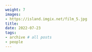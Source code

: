 ```yaml
---
weight: 7
images:
- https://island.imgix.net/film_5.jpg
title: 
date: 2022-07-23
tags:
- archive # all posts
- people
---
```

